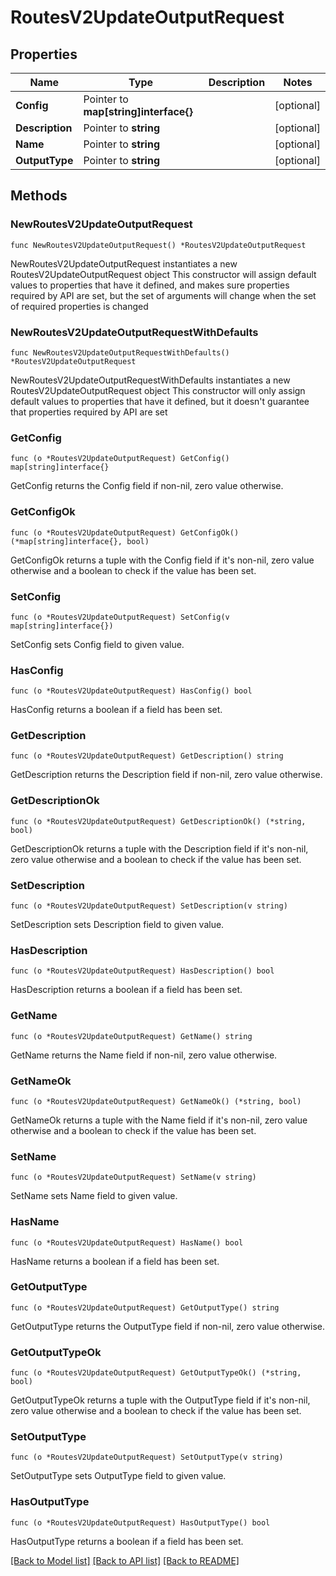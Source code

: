 # RoutesV2UpdateOutputRequest

## Properties

Name | Type | Description | Notes
------------ | ------------- | ------------- | -------------
**Config** | Pointer to **map[string]interface{}** |  | [optional] 
**Description** | Pointer to **string** |  | [optional] 
**Name** | Pointer to **string** |  | [optional] 
**OutputType** | Pointer to **string** |  | [optional] 

## Methods

### NewRoutesV2UpdateOutputRequest

`func NewRoutesV2UpdateOutputRequest() *RoutesV2UpdateOutputRequest`

NewRoutesV2UpdateOutputRequest instantiates a new RoutesV2UpdateOutputRequest object
This constructor will assign default values to properties that have it defined,
and makes sure properties required by API are set, but the set of arguments
will change when the set of required properties is changed

### NewRoutesV2UpdateOutputRequestWithDefaults

`func NewRoutesV2UpdateOutputRequestWithDefaults() *RoutesV2UpdateOutputRequest`

NewRoutesV2UpdateOutputRequestWithDefaults instantiates a new RoutesV2UpdateOutputRequest object
This constructor will only assign default values to properties that have it defined,
but it doesn't guarantee that properties required by API are set

### GetConfig

`func (o *RoutesV2UpdateOutputRequest) GetConfig() map[string]interface{}`

GetConfig returns the Config field if non-nil, zero value otherwise.

### GetConfigOk

`func (o *RoutesV2UpdateOutputRequest) GetConfigOk() (*map[string]interface{}, bool)`

GetConfigOk returns a tuple with the Config field if it's non-nil, zero value otherwise
and a boolean to check if the value has been set.

### SetConfig

`func (o *RoutesV2UpdateOutputRequest) SetConfig(v map[string]interface{})`

SetConfig sets Config field to given value.

### HasConfig

`func (o *RoutesV2UpdateOutputRequest) HasConfig() bool`

HasConfig returns a boolean if a field has been set.

### GetDescription

`func (o *RoutesV2UpdateOutputRequest) GetDescription() string`

GetDescription returns the Description field if non-nil, zero value otherwise.

### GetDescriptionOk

`func (o *RoutesV2UpdateOutputRequest) GetDescriptionOk() (*string, bool)`

GetDescriptionOk returns a tuple with the Description field if it's non-nil, zero value otherwise
and a boolean to check if the value has been set.

### SetDescription

`func (o *RoutesV2UpdateOutputRequest) SetDescription(v string)`

SetDescription sets Description field to given value.

### HasDescription

`func (o *RoutesV2UpdateOutputRequest) HasDescription() bool`

HasDescription returns a boolean if a field has been set.

### GetName

`func (o *RoutesV2UpdateOutputRequest) GetName() string`

GetName returns the Name field if non-nil, zero value otherwise.

### GetNameOk

`func (o *RoutesV2UpdateOutputRequest) GetNameOk() (*string, bool)`

GetNameOk returns a tuple with the Name field if it's non-nil, zero value otherwise
and a boolean to check if the value has been set.

### SetName

`func (o *RoutesV2UpdateOutputRequest) SetName(v string)`

SetName sets Name field to given value.

### HasName

`func (o *RoutesV2UpdateOutputRequest) HasName() bool`

HasName returns a boolean if a field has been set.

### GetOutputType

`func (o *RoutesV2UpdateOutputRequest) GetOutputType() string`

GetOutputType returns the OutputType field if non-nil, zero value otherwise.

### GetOutputTypeOk

`func (o *RoutesV2UpdateOutputRequest) GetOutputTypeOk() (*string, bool)`

GetOutputTypeOk returns a tuple with the OutputType field if it's non-nil, zero value otherwise
and a boolean to check if the value has been set.

### SetOutputType

`func (o *RoutesV2UpdateOutputRequest) SetOutputType(v string)`

SetOutputType sets OutputType field to given value.

### HasOutputType

`func (o *RoutesV2UpdateOutputRequest) HasOutputType() bool`

HasOutputType returns a boolean if a field has been set.


[[Back to Model list]](../README.md#documentation-for-models) [[Back to API list]](../README.md#documentation-for-api-endpoints) [[Back to README]](../README.md)


